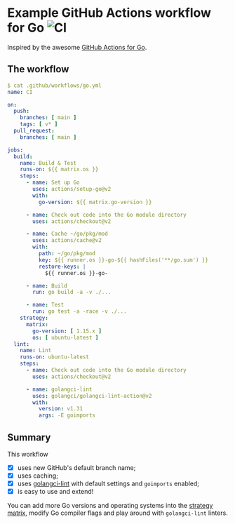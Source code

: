 # Example GitHub Actions workflow for Go ![CI](https://github.com/amwolff/example-github-actions-go/workflows/CI/badge.svg)

Inspired by the awesome [GitHub Actions for Go](https://github.com/mvdan/github-actions-golang).

## The workflow

```yaml
$ cat .github/workflows/go.yml
name: CI

on:
  push:
    branches: [ main ]
    tags: [ v* ]
  pull_request:
    branches: [ main ]

jobs:
  build:
    name: Build & Test
    runs-on: ${{ matrix.os }}
    steps:
      - name: Set up Go
        uses: actions/setup-go@v2
        with:
          go-version: ${{ matrix.go-version }}

      - name: Check out code into the Go module directory
        uses: actions/checkout@v2

      - name: Cache ~/go/pkg/mod
        uses: actions/cache@v2
        with:
          path: ~/go/pkg/mod
          key: ${{ runner.os }}-go-${{ hashFiles('**/go.sum') }}
          restore-keys: |
            ${{ runner.os }}-go-

      - name: Build
        run: go build -a -v ./...

      - name: Test
        run: go test -a -race -v ./...
    strategy:
      matrix:
        go-version: [ 1.15.x ]
        os: [ ubuntu-latest ]
  lint:
    name: Lint
    runs-on: ubuntu-latest
    steps:
      - name: Check out code into the Go module directory
        uses: actions/checkout@v2

      - name: golangci-lint
        uses: golangci/golangci-lint-action@v2
        with:
          version: v1.31
          args: -E goimports
```

## Summary

This workflow

-[x] uses new GitHub's default branch name;
-[x] uses caching;
-[x] uses [golangci-lint](https://golangci-lint.run/) with default settings and `goimports` enabled;
-[x] is easy to use and extend!

You can add more Go versions and operating systems into the [strategy matrix](https://docs.github.com/en/actions/reference/workflow-syntax-for-github-actions#jobsjob_idstrategymatrix), modify Go compiler flags and play around with `golangci-lint` linters.
